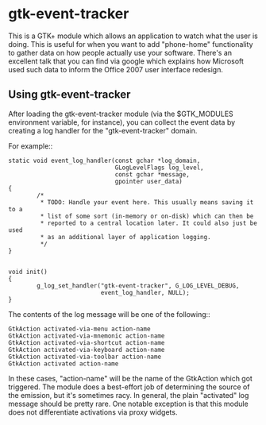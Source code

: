gtk-event-tracker
=================

This is a GTK+ module which allows an application to watch what the user is
doing. This is useful for when you want to add "phone-home" functionality to
gather data on how people actually use your software. There's an excellent talk
that you can find via google which explains how Microsoft used such data to
inform the Office 2007 user interface redesign.

Using gtk-event-tracker
-----------------------

After loading the gtk-event-tracker module (via the $GTK\_MODULES environment
variable, for instance), you can collect the event data by creating a log
handler for the "gtk-event-tracker" domain.

For example::

    static void event_log_handler(const gchar *log_domain,
                                  GLogLevelFlags log_level,
                                  const gchar *message,
                                  gpointer user_data)
    {
            /*
             * TODO: Handle your event here. This usually means saving it to a
             * list of some sort (in-memory or on-disk) which can then be
             * reported to a central location later. It could also just be used
             * as an additional layer of application logging.
             */
    }


    void init()
    {
            g_log_set_handler("gtk-event-tracker", G_LOG_LEVEL_DEBUG,
                              event_log_handler, NULL);
    }


The contents of the log message will be one of the following::

    GtkAction activated-via-menu action-name
    GtkAction activated-via-mnemonic action-name
    GtkAction activated-via-shortcut action-name
    GtkAction activated-via-keyboard action-name
    GtkAction activated-via-toolbar action-name
    GtkAction activated action-name

In these cases, "action-name" will be the name of the GtkAction which got
triggered. The module does a best-effort job of determining the source of the
emission, but it's sometimes racy. In general, the plain "activated" log message
should be pretty rare. One notable exception is that this module does not
differentiate activations via proxy widgets.
